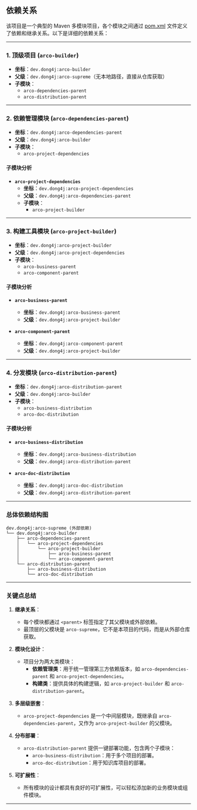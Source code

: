 ## 依赖关系

该项目是一个典型的 Maven
多模块项目，各个模块之间通过 [pom.xml](file:///Users/dong4j/Developer/0.Worker/opensource/zeka.stack/arco/arco-builder/pom.xml)
文件定义了依赖和继承关系。以下是详细的依赖关系：

---

### 1. 顶级项目 (`arco-builder`)

- **坐标**：`dev.dong4j:arco-builder`
- **父级**：`dev.dong4j:arco-supreme`（无本地路径，直接从仓库获取）
- **子模块**：
    - `arco-dependencies-parent`
    - `arco-distribution-parent`

---

### 2. 依赖管理模块 (`arco-dependencies-parent`)

- **坐标**：`dev.dong4j:arco-dependencies-parent`
- **父级**：`dev.dong4j:arco-builder`
- **子模块**：
    - `arco-project-dependencies`

#### 子模块分析

- **`arco-project-dependencies`**
    - **坐标**：`dev.dong4j:arco-project-dependencies`
    - **父级**：`dev.dong4j:arco-dependencies-parent`
    - **子模块**：
        - `arco-project-builder`

---

### 3. 构建工具模块 (`arco-project-builder`)

- **坐标**：`dev.dong4j:arco-project-builder`
- **父级**：`dev.dong4j:arco-project-dependencies`
- **子模块**：
    - `arco-business-parent`
    - `arco-component-parent`

#### 子模块分析

- **`arco-business-parent`**
    - **坐标**：`dev.dong4j:arco-business-parent`
    - **父级**：`dev.dong4j:arco-project-builder`

- **`arco-component-parent`**
    - **坐标**：`dev.dong4j:arco-component-parent`
    - **父级**：`dev.dong4j:arco-project-builder`

---

### 4. 分发模块 (`arco-distribution-parent`)

- **坐标**：`dev.dong4j:arco-distribution-parent`
- **父级**：`dev.dong4j:arco-builder`
- **子模块**：
    - `arco-business-distribution`
    - `arco-doc-distribution`

#### 子模块分析

- **`arco-business-distribution`**
    - **坐标**：`dev.dong4j:arco-business-distribution`
    - **父级**：`dev.dong4j:arco-distribution-parent`

- **`arco-doc-distribution`**
    - **坐标**：`dev.dong4j:arco-doc-distribution`
    - **父级**：`dev.dong4j:arco-distribution-parent`

---

### 总体依赖结构图

```
dev.dong4j:arco-supreme (外部依赖)
└── dev.dong4j:arco-builder
    ├── arco-dependencies-parent
    │   └── arco-project-dependencies
    │       └── arco-project-builder
    │           ├── arco-business-parent
    │           └── arco-component-parent
    └── arco-distribution-parent
        ├── arco-business-distribution
        └── arco-doc-distribution
```

---

### 关键点总结

1. **继承关系**：
    - 每个模块都通过 `<parent>` 标签指定了其父模块或外部依赖。
    - 最顶层的父模块是 `arco-supreme`，它不是本项目的代码，而是从外部仓库获取。

2. **模块化设计**：
    - 项目分为两大类模块：
        - **依赖管理类**：用于统一管理第三方依赖版本，如 `arco-dependencies-parent` 和 `arco-project-dependencies`。
        - **构建类**：提供具体的构建逻辑，如 `arco-project-builder` 和 `arco-distribution-parent`。

3. **多层级嵌套**：
    - `arco-project-dependencies` 是一个中间层模块，既继承自 `arco-dependencies-parent`，又作为 `arco-project-builder` 的父模块。

4. **分布部署**：
    - `arco-distribution-parent` 提供一键部署功能，包含两个子模块：
        - `arco-business-distribution`：用于多个项目的部署。
        - `arco-doc-distribution`：用于知识库项目的部署。

5. **可扩展性**：
    - 所有模块的设计都具有良好的可扩展性，可以轻松添加新的业务模块或组件模块。

---

